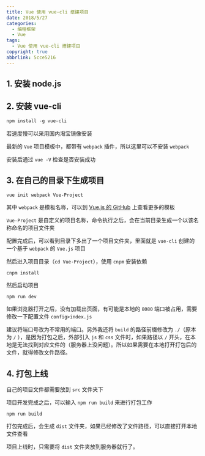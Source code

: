 ```yaml
---
title: Vue 使用 vue-cli 搭建项目
date: 2018/5/27
categories:
  - 编程框架
  - Vue
tags:
  - Vue 使用 vue-cli 搭建项目
copyright: true
abbrlink: 5cce5216
---
```


## 1. 安装 node.js

## 2. 安装 vue-cli

```powershell
npm install -g vue-cli
```

若速度慢可以采用国内淘宝镜像安装

最新的 `Vue` 项目模板中，都带有 `webpack` 插件，所以这里可以不安装 `webpack`

安装后通过 `vue -V` 检查是否安装成功

## 3. 在自己的目录下生成项目

```powershell
vue init webpack Vue-Project
```

其中 `webpack` 是模板名称，可以到 [Vue.js 的 GitHub][1] 上查看更多的模板

`Vue-Project` 是自定义的项目名称，命令执行之后，会在当前目录生成一个以该名称命名的项目文件夹

配置完成后，可以看到目录下多出了一个项目文件夹，里面就是 `vue-cli` 创建的一个基于 `webpack` 的 `Vue.js` 项目

然后进入项目目录（`cd Vue-Project`），使用 `cnpm` 安装依赖

```
cnpm install
```

然后启动项目

```
npm run dev
```

如果浏览器打开之后，没有加载出页面，有可能是本地的 `8080` 端口被占用，需要修改一下配置文件 `config>index.js`

建议将端口号改为不常用的端口。另外我还将 `build` 的路径前缀修改为 `./`（原本为 `/` ），是因为打包之后，外部引入 `js` 和 `css` 文件时，如果路径以 `/` 开头，在本地是无法找到对应文件的（服务器上没问题）。所以如果需要在本地打开打包后的文件，就得修改文件路径。

## 4. 打包上线

自己的项目文件都需要放到 `src` 文件夹下

项目开发完成之后，可以输入 `npm run build` 来进行打包工作

```
npm run build
```

打包完成后，会生成 `dist` 文件夹，如果已经修改了文件路径，可以直接打开本地文件查看

项目上线时，只需要将 `dist` 文件夹放到服务器就行了。

[1]: https://github.com/vuejs-templates